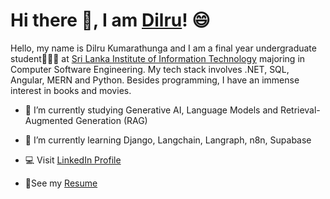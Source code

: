 # Hi there 👋, I am [Dilru]()! 😄

Hello, my name is Dilru Kumarathunga and I am a final year undergraduate student👩🏽‍🎓 at [Sri Lanka Institute of Information Technology](https://www.sliit.lk/) majoring in Computer Software Engineering. My tech stack involves .NET, SQL, Angular, MERN and Python. Besides programming, I have an immense interest in books and movies.

- 🔭 I’m currently studying Generative AI, Language Models and Retrieval-Augmented Generation (RAG)
  
- 🌱 I’m currently learning Django, Langchain, Langraph, n8n, Supabase
  
- 💻 Visit [LinkedIn Profile](https://www.linkedin.com/in/dilru-kumarathunga/)
- 📄See my [Resume](https://github.com/DilruX10/DilruX10/blob/main/Dilru_Kumarathunga_SE.pdf)

